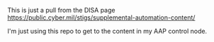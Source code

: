 This is just a pull from the DISA page https://public.cyber.mil/stigs/supplemental-automation-content/

I'm just using this repo to get to the content in my AAP control node.
